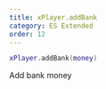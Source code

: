 ```yaml
---
title: xPlayer.addBank
category: ES Extended
order: 12
---
```


```lua
xPlayer.addBank(money)
```

Add bank money
